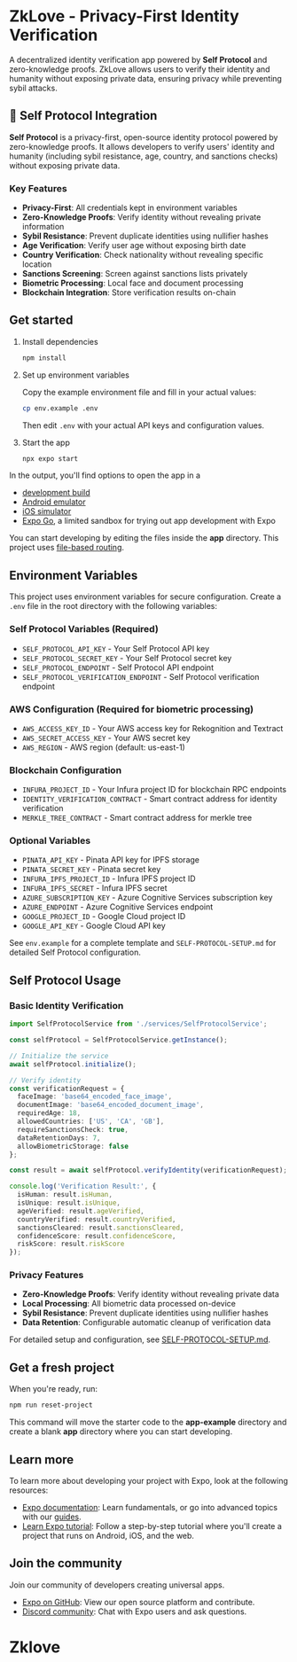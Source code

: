 # ZkLove - Privacy-First Identity Verification

A decentralized identity verification app powered by **Self Protocol** and zero-knowledge proofs. ZkLove allows users to verify their identity and humanity without exposing private data, ensuring privacy while preventing sybil attacks.

## 🔐 Self Protocol Integration

**Self Protocol** is a privacy-first, open-source identity protocol powered by zero-knowledge proofs. It allows developers to verify users' identity and humanity (including sybil resistance, age, country, and sanctions checks) without exposing private data.

### Key Features

- **Privacy-First**: All credentials kept in environment variables
- **Zero-Knowledge Proofs**: Verify identity without revealing private information  
- **Sybil Resistance**: Prevent duplicate identities using nullifier hashes
- **Age Verification**: Verify user age without exposing birth date
- **Country Verification**: Check nationality without revealing specific location
- **Sanctions Screening**: Screen against sanctions lists privately
- **Biometric Processing**: Local face and document processing
- **Blockchain Integration**: Store verification results on-chain

## Get started

1. Install dependencies

   ```bash
   npm install
   ```

2. Set up environment variables

   Copy the example environment file and fill in your actual values:

   ```bash
   cp env.example .env
   ```

   Then edit `.env` with your actual API keys and configuration values.

3. Start the app

   ```bash
   npx expo start
   ```

In the output, you'll find options to open the app in a

- [development build](https://docs.expo.dev/develop/development-builds/introduction/)
- [Android emulator](https://docs.expo.dev/workflow/android-studio-emulator/)
- [iOS simulator](https://docs.expo.dev/workflow/ios-simulator/)
- [Expo Go](https://expo.dev/go), a limited sandbox for trying out app development with Expo

You can start developing by editing the files inside the **app** directory. This project uses [file-based routing](https://docs.expo.dev/router/introduction).

## Environment Variables

This project uses environment variables for secure configuration. Create a `.env` file in the root directory with the following variables:

### Self Protocol Variables (Required)

- `SELF_PROTOCOL_API_KEY` - Your Self Protocol API key
- `SELF_PROTOCOL_SECRET_KEY` - Your Self Protocol secret key
- `SELF_PROTOCOL_ENDPOINT` - Self Protocol API endpoint
- `SELF_PROTOCOL_VERIFICATION_ENDPOINT` - Self Protocol verification endpoint

### AWS Configuration (Required for biometric processing)

- `AWS_ACCESS_KEY_ID` - Your AWS access key for Rekognition and Textract
- `AWS_SECRET_ACCESS_KEY` - Your AWS secret key
- `AWS_REGION` - AWS region (default: us-east-1)

### Blockchain Configuration

- `INFURA_PROJECT_ID` - Your Infura project ID for blockchain RPC endpoints
- `IDENTITY_VERIFICATION_CONTRACT` - Smart contract address for identity verification
- `MERKLE_TREE_CONTRACT` - Smart contract address for merkle tree

### Optional Variables

- `PINATA_API_KEY` - Pinata API key for IPFS storage
- `PINATA_SECRET_KEY` - Pinata secret key
- `INFURA_IPFS_PROJECT_ID` - Infura IPFS project ID
- `INFURA_IPFS_SECRET` - Infura IPFS secret
- `AZURE_SUBSCRIPTION_KEY` - Azure Cognitive Services subscription key
- `AZURE_ENDPOINT` - Azure Cognitive Services endpoint
- `GOOGLE_PROJECT_ID` - Google Cloud project ID
- `GOOGLE_API_KEY` - Google Cloud API key

See `env.example` for a complete template and `SELF-PROTOCOL-SETUP.md` for detailed Self Protocol configuration.

## Self Protocol Usage

### Basic Identity Verification

```typescript
import SelfProtocolService from './services/SelfProtocolService';

const selfProtocol = SelfProtocolService.getInstance();

// Initialize the service
await selfProtocol.initialize();

// Verify identity
const verificationRequest = {
  faceImage: 'base64_encoded_face_image',
  documentImage: 'base64_encoded_document_image',
  requiredAge: 18,
  allowedCountries: ['US', 'CA', 'GB'],
  requireSanctionsCheck: true,
  dataRetentionDays: 7,
  allowBiometricStorage: false
};

const result = await selfProtocol.verifyIdentity(verificationRequest);

console.log('Verification Result:', {
  isHuman: result.isHuman,
  isUnique: result.isUnique,
  ageVerified: result.ageVerified,
  countryVerified: result.countryVerified,
  sanctionsCleared: result.sanctionsCleared,
  confidenceScore: result.confidenceScore,
  riskScore: result.riskScore
});
```

### Privacy Features

- **Zero-Knowledge Proofs**: Verify identity without revealing private data
- **Local Processing**: All biometric data processed on-device
- **Sybil Resistance**: Prevent duplicate identities using nullifier hashes
- **Data Retention**: Configurable automatic cleanup of verification data

For detailed setup and configuration, see [SELF-PROTOCOL-SETUP.md](./SELF-PROTOCOL-SETUP.md).

## Get a fresh project

When you're ready, run:

```bash
npm run reset-project
```

This command will move the starter code to the **app-example** directory and create a blank **app** directory where you can start developing.

## Learn more

To learn more about developing your project with Expo, look at the following resources:

- [Expo documentation](https://docs.expo.dev/): Learn fundamentals, or go into advanced topics with our [guides](https://docs.expo.dev/guides).
- [Learn Expo tutorial](https://docs.expo.dev/tutorial/introduction/): Follow a step-by-step tutorial where you'll create a project that runs on Android, iOS, and the web.

## Join the community

Join our community of developers creating universal apps.

- [Expo on GitHub](https://github.com/expo/expo): View our open source platform and contribute.
- [Discord community](https://chat.expo.dev): Chat with Expo users and ask questions.

#    Z k l o v e 

 
 
